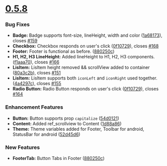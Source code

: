 
# [0.5.8](https://github.com/GeekyAnts/NativeBase/releases/tag/v0.5.8)

### Bug Fixes

-	**Badge:** Badge supports font-size, lineHeight, width and color ([1a68173](https://github.com/GeekyAnts/NativeBase/commit/1a68173a15e10ee425fb2daf172886d2c985d377)), closes [#159](https://github.com/GeekyAnts/NativeBase/issues/159)
-	**Checkbox:** Checkbox responds on user's click ([0f10729](https://github.com/GeekyAnts/NativeBase/commit/0f10729b7391e15454e73c7505d467a6e6cb341a)), closes [#168](https://github.com/GeekyAnts/NativeBase/issues/168)
-	**Footer:** Footer is functional as before. ([880250c](https://github.com/GeekyAnts/NativeBase/commit/880250c0ea9f9c0ebfab38c3b25fc92dc9af1aba))
-	**H1, H2, H3 LineHeight:** Added lineHeight to H1, H2, H3 components. ([f1aaa70](https://github.com/GeekyAnts/NativeBase/commit/f1aaa7066aa43482571bf7d8a5d8279b27484547)), closes [#166](https://github.com/GeekyAnts/NativeBase/issues/166)
-	**LisItem:** LisItem height removed && scrollView added to container ([80a3c2b](https://github.com/GeekyAnts/NativeBase/commit/80a3c2bcc5d4549a3806e2093f597ef3b6f7c7e2)), closes [#151](https://github.com/GeekyAnts/NativeBase/issues/151)
-	**LisItem:** LisItem supports both `iconLeft` and `iconRight` used together. ([4a4297c](https://github.com/GeekyAnts/NativeBase/commit/4a4297cce473b62c6ea7ff35d21c8bde671e4f8c)), closes [#155](https://github.com/GeekyAnts/NativeBase/issues/155)
-	**Radio Button:** Radio Button responds on user's click ([0f10729](https://github.com/GeekyAnts/NativeBase/commit/0f10729b7391e15454e73c7505d467a6e6cb341a)), closes [#164](https://github.com/GeekyAnts/NativeBase/issues/164)


### Enhancement Features

-	**Button:** Button supports prop `capitalize` ([54d0121](https://github.com/GeekyAnts/NativeBase/commit/54d0121407d42be322a882635ae2955152456e94))
-	**Content:** Added ref_scrollview to Content ([1d88a86](https://github.com/GeekyAnts/NativeBase/commit/1d88a86de0e2888808251cf71df9db8c267b36a0))
-	**Theme:** Theme variables added for Footer, Toolbar for android, StatusBar for android ([52d45d6](https://github.com/GeekyAnts/NativeBase/commit/52d45d61f6dfceb56ad8ab007f384f5e4c92094c))



### New Features

-	**FooterTab:** Button Tabs in Footer ([880250c](https://github.com/GeekyAnts/NativeBase/commit/880250c0ea9f9c0ebfab38c3b25fc92dc9af1aba))
